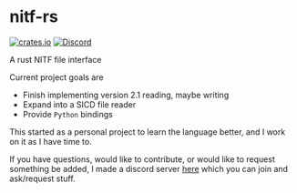 # nitf-rs

[![crates.io](https://img.shields.io/crates/v/nitf-rs)](https://crates.io/crates/nitf-rs)
[![Discord](https://img.shields.io/discord/1109246714721865810?label=discord&logo=discord&logoColor=white&color=blue)](https://discord.gg/Kg7NwN4XgS)

A rust NITF file interface

Current project goals are
- Finish implementing version 2.1 reading, maybe writing
- Expand into a SICD file reader 
- Provide `Python` bindings 

This started as a personal project to learn the language better, and I work on 
it as I have time to. 

If you have questions, would like to contribute, or would like to request 
something be added, I made a discord server [here](https://discord.gg/Kg7NwN4XgS)
which you can join and ask/request stuff.